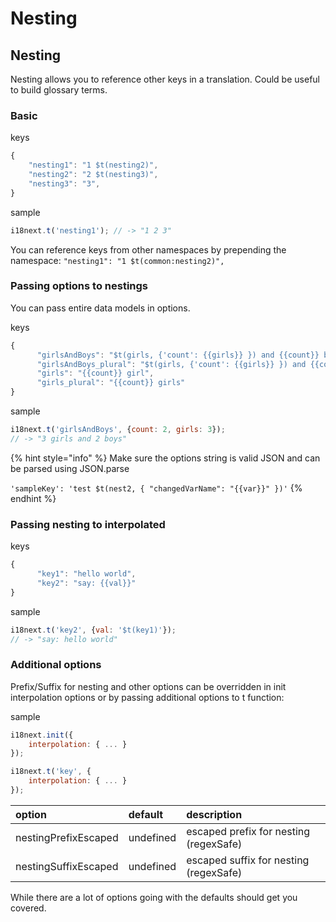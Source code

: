 # Nesting

## Nesting

Nesting allows you to reference other keys in a translation. Could be useful to build glossary terms.

### Basic

keys

```javascript
{
    "nesting1": "1 $t(nesting2)",
    "nesting2": "2 $t(nesting3)",
    "nesting3": "3",
}
```

sample

```javascript
i18next.t('nesting1'); // -> "1 2 3"
```

You can reference keys from other namespaces by prepending the namespace: `"nesting1": "1 $t(common:nesting2)",`

### Passing options to nestings

You can pass entire data models in options.

keys

```javascript
{
      "girlsAndBoys": "$t(girls, {'count': {{girls}} }) and {{count}} boy",
      "girlsAndBoys_plural": "$t(girls, {'count': {{girls}} }) and {{count}} boys",
      "girls": "{{count}} girl",
      "girls_plural": "{{count}} girls"
}
```

sample

```javascript
i18next.t('girlsAndBoys', {count: 2, girls: 3});
// -> "3 girls and 2 boys"
```

{% hint style="info" %}
Make sure the options string is valid JSON and can be parsed using JSON.parse  
  
`'sampleKey': 'test $t(nest2, { "changedVarName": "{{var}}" })'`
{% endhint %}

### Passing nesting to interpolated

keys

```javascript
{
      "key1": "hello world",
      "key2": "say: {{val}}"
}
```

sample

```javascript
i18next.t('key2', {val: '$t(key1)'});
// -> "say: hello world"
```

### Additional options

Prefix/Suffix for nesting and other options can be overridden in init interpolation options or by passing additional options to t function:

sample

```javascript
i18next.init({
    interpolation: { ... }
});

i18next.t('key', {
    interpolation: { ... }
});
```

| option | default | description |
| :--- | :--- | :--- |
| nestingPrefixEscaped | undefined | escaped prefix for nesting \(regexSafe\) |
| nestingSuffixEscaped | undefined | escaped suffix for nesting \(regexSafe\) |

While there are a lot of options going with the defaults should get you covered.


